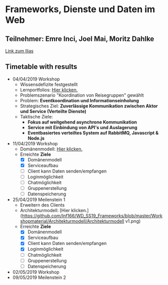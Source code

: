 # Frameworks, Dienste und Daten im Web
## Teilnehmer: Emre Inci, Joel Mai, Moritz Dahlke
[Link zum Ilias](https://ilias.th-koeln.de/goto.php?target=wiki_1245621_FDW_Startseite)

## Timetable with results
* 04/04/2019 Workshop
  * Wissensdefizite festgestellt
  * Lernportfolios: [Hier klicken.](https://github.com/Inf166/CooleKerleClub/tree/master/Lernportfolios)
  * Problemszenario "Koordination von Reisegruppen" gewählt
  * Problem: **Eventkoordination und Informationseinholung**
  * Strategisches Ziel: **Zuverlässige Kommunikation zwischen Aktor und Service (Verteilte Dienste)**
  * Taktische Ziele:
    * **Fokus auf weitgehend asynchrone Kommunikation**
    * **Service mit Einbindung von API's und Auslagerung**
    * **Eventbasiertes verteiltes System auf RabbitMQ, Javascript & Node.js**
* 11/04/2019 Workshop
  * Domänenmodell: [Hier klicken.](https://github.com/Inf166/CooleKerleClub/blob/master/Workshopmaterial/Domaindiagramm/)
  * Erreichte **Ziele**
    * [x] Domänenmodell
    * [x] Serviceaufbau
    * [ ] Client kann Daten senden/empfangen
    * [ ] Loginmöglichkeit
    * [ ] Chatmöglichkeit
    * [ ] Gruppenerstellung
    * [ ] Datenspeicherung
* 25/04/2019 Meilenstein 1
  * Erweitern des Clients
  * Architekturmodell: [Hier klicken.](https://github.com/Inf166/WD_SS19_Frameworks/blob/master/Workshopmaterial/Architekturmodell/Architekturmodell v1.png)
  * Erreichte **Ziele**
    * [x] Domänenmodell
    * [x] Serviceaufbau
    * [x] Client kann Daten senden/empfangen
    * [x] Loginmöglichkeit
    * [ ] Chatmöglichkeit
    * [ ] Gruppenerstellung
    * [ ] Datenspeicherung
* 02/05/2019 Workshop
* 09/05/2019 Meilenstein 2
